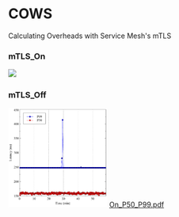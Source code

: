 # COWS
Calculating Overheads with Service Mesh's mTLS

### mTLS_On
<img width="200" src="https://github.com/user-attachments/files/16230182/On_P50_P99.pdf" width="90%"></img>

### mTLS_Off
<img width="200" src="https://github.com/sco-edge/COWS/blob/main/Pictures/Off_P50_P99.pdf" width="90%"></img>
[On_P50_P99.pdf](https://github.com/user-attachments/files/16230182/On_P50_P99.pdf)
